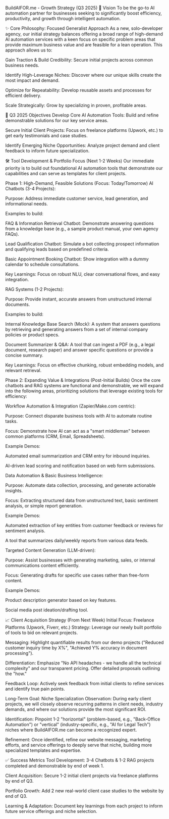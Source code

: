 BuildAIFOR.me - Growth Strategy (Q3 2025)
🎯 Vision
To be the go-to AI automation partner for businesses seeking to significantly boost efficiency, productivity, and growth through intelligent automation.

✨ Core Philosophy: Focused Generalist Approach
As a new, solo-developer agency, our initial strategy balances offering a broad range of high-demand AI automation services with a keen focus on specific problem areas that provide maximum business value and are feasible for a lean operation. This approach allows us to:

Gain Traction & Build Credibility: Secure initial projects across common business needs.

Identify High-Leverage Niches: Discover where our unique skills create the most impact and demand.

Optimize for Repeatability: Develop reusable assets and processes for efficient delivery.

Scale Strategically: Grow by specializing in proven, profitable areas.

🚀 Q3 2025 Objectives
Develop Core AI Automation Tools: Build and refine demonstrable solutions for our key service areas.

Secure Initial Client Projects: Focus on freelance platforms (Upwork, etc.) to get early testimonials and case studies.

Identify Emerging Niche Opportunities: Analyze project demand and client feedback to inform future specialization.

🛠️ Tool Development & Portfolio Focus (Next 1-2 Weeks)
Our immediate priority is to build out foundational AI automation tools that demonstrate our capabilities and can serve as templates for client projects.

Phase 1: High-Demand, Feasible Solutions (Focus: Today/Tomorrow)
AI Chatbots (3-4 Projects):

Purpose: Address immediate customer service, lead generation, and informational needs.

Examples to build:

FAQ & Information Retrieval Chatbot: Demonstrate answering questions from a knowledge base (e.g., a sample product manual, your own agency FAQs).

Lead Qualification Chatbot: Simulate a bot collecting prospect information and qualifying leads based on predefined criteria.

Basic Appointment Booking Chatbot: Show integration with a dummy calendar to schedule consultations.

Key Learnings: Focus on robust NLU, clear conversational flows, and easy integration.

RAG Systems (1-2 Projects):

Purpose: Provide instant, accurate answers from unstructured internal documents.

Examples to build:

Internal Knowledge Base Search (Mock): A system that answers questions by retrieving and generating answers from a set of internal company policies or product specs.

Document Summarizer & Q&A: A tool that can ingest a PDF (e.g., a legal document, research paper) and answer specific questions or provide a concise summary.

Key Learnings: Focus on effective chunking, robust embedding models, and relevant retrieval.

Phase 2: Expanding Value & Integrations (Post-Initial Builds)
Once the core chatbots and RAG systems are functional and demonstrable, we will expand into the following areas, prioritizing solutions that leverage existing tools for efficiency:

Workflow Automation & Integration (Zapier/Make.com centric):

Purpose: Connect disparate business tools with AI to automate routine tasks.

Focus: Demonstrate how AI can act as a "smart middleman" between common platforms (CRM, Email, Spreadsheets).

Example Demos:

Automated email summarization and CRM entry for inbound inquiries.

AI-driven lead scoring and notification based on web form submissions.

Data Automation & Basic Business Intelligence:

Purpose: Automate data collection, processing, and generate actionable insights.

Focus: Extracting structured data from unstructured text, basic sentiment analysis, or simple report generation.

Example Demos:

Automated extraction of key entities from customer feedback or reviews for sentiment analysis.

A tool that summarizes daily/weekly reports from various data feeds.

Targeted Content Generation (LLM-driven):

Purpose: Assist businesses with generating marketing, sales, or internal communications content efficiently.

Focus: Generating drafts for specific use cases rather than free-form content.

Example Demos:

Product description generator based on key features.

Social media post ideation/drafting tool.

📈 Client Acquisition Strategy (From Next Week)
Initial Focus: Freelance Platforms (Upwork, Fiverr, etc.)
Strategy: Leverage our newly built portfolio of tools to bid on relevant projects.

Messaging: Highlight quantifiable results from our demo projects ("Reduced customer inquiry time by X%", "Achieved Y% accuracy in document processing").

Differentiation: Emphasize "No API headaches - we handle all the technical complexity" and our transparent pricing. Offer detailed proposals outlining the "how."

Feedback Loop: Actively seek feedback from initial clients to refine services and identify true pain points.

Long-Term Goal: Niche Specialization
Observation: During early client projects, we will closely observe recurring patterns in client needs, industry demands, and where our solutions provide the most significant ROI.

Identification: Pinpoint 1-2 "horizontal" (problem-based, e.g., "Back-Office Automation") or "vertical" (industry-specific, e.g., "AI for Legal Tech") niches where BuildAIFOR.me can become a recognized expert.

Refinement: Once identified, refine our website messaging, marketing efforts, and service offerings to deeply serve that niche, building more specialized templates and expertise.

✅ Success Metrics
Tool Development: 3-4 Chatbots & 1-2 RAG projects completed and demonstrable by end of week 1.

Client Acquisition: Secure 1-2 initial client projects via freelance platforms by end of Q3.

Portfolio Growth: Add 2 new real-world client case studies to the website by end of Q3.

Learning & Adaptation: Document key learnings from each project to inform future service offerings and niche selection.
